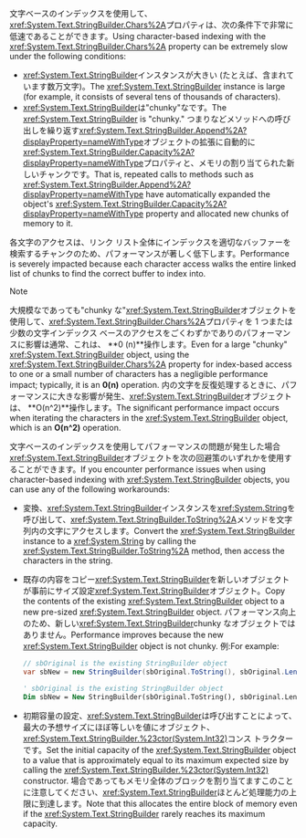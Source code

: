<span data-ttu-id="f2555-101">文字ベースのインデックスを使用して、<xref:System.Text.StringBuilder.Chars%2A>プロパティは、次の条件下で非常に低速であることができます。</span><span class="sxs-lookup"><span data-stu-id="f2555-101">Using character-based indexing with the <xref:System.Text.StringBuilder.Chars%2A> property can be extremely slow under the following conditions:</span></span>

- <span data-ttu-id="f2555-102"><xref:System.Text.StringBuilder>インスタンスが大きい (たとえば、含まれています数万文字)。</span><span class="sxs-lookup"><span data-stu-id="f2555-102">The <xref:System.Text.StringBuilder> instance is large (for example, it consists of several tens of thousands of characters).</span></span>
- <span data-ttu-id="f2555-103"><xref:System.Text.StringBuilder>は"chunky"なです。</span><span class="sxs-lookup"><span data-stu-id="f2555-103">The <xref:System.Text.StringBuilder> is "chunky."</span></span> <span data-ttu-id="f2555-104">つまりなどメソッドへの呼び出しを繰り返す<xref:System.Text.StringBuilder.Append%2A?displayProperty=nameWithType>オブジェクトの拡張に自動的に<xref:System.Text.StringBuilder.Capacity%2A?displayProperty=nameWithType>プロパティと、メモリの割り当てられた新しいチャンクです。</span><span class="sxs-lookup"><span data-stu-id="f2555-104">That is, repeated calls to methods such as <xref:System.Text.StringBuilder.Append%2A?displayProperty=nameWithType> have automatically expanded the object's <xref:System.Text.StringBuilder.Capacity%2A?displayProperty=nameWithType> property and allocated new chunks of memory to it.</span></span>

<span data-ttu-id="f2555-105">各文字のアクセスは、リンク リスト全体にインデックスを適切なバッファーを検索するチャンクのため、パフォーマンスが著しく低下します。</span><span class="sxs-lookup"><span data-stu-id="f2555-105">Performance is severely impacted because each character access walks the entire linked list of chunks to find the correct buffer to index into.</span></span>

> [!NOTE]
>  <span data-ttu-id="f2555-106">大規模なであっても"chunky な"<xref:System.Text.StringBuilder>オブジェクトを使用して、<xref:System.Text.StringBuilder.Chars%2A>プロパティを 1 つまたは少数の文字インデックス ベースのアクセスをごくわずかでありのパフォーマンスに影響は通常、これは、 **0 (n)**操作します。</span><span class="sxs-lookup"><span data-stu-id="f2555-106">Even for a large "chunky" <xref:System.Text.StringBuilder> object, using the <xref:System.Text.StringBuilder.Chars%2A> property for index-based access to one or a small number of characters has a negligible performance impact; typically, it is an **0(n)** operation.</span></span> <span data-ttu-id="f2555-107">内の文字を反復処理するときに、パフォーマンスに大きな影響が発生、<xref:System.Text.StringBuilder>オブジェクトは、 **O(n^2)**操作します。</span><span class="sxs-lookup"><span data-stu-id="f2555-107">The significant performance impact occurs when iterating the characters in the <xref:System.Text.StringBuilder> object, which is an **O(n^2)** operation.</span></span> 

<span data-ttu-id="f2555-108">文字ベースのインデックスを使用してパフォーマンスの問題が発生した場合<xref:System.Text.StringBuilder>オブジェクトを次の回避策のいずれかを使用することができます。</span><span class="sxs-lookup"><span data-stu-id="f2555-108">If you encounter performance issues when using character-based indexing with <xref:System.Text.StringBuilder> objects, you can use any of the following workarounds:</span></span>

- <span data-ttu-id="f2555-109">変換、<xref:System.Text.StringBuilder>インスタンスを<xref:System.String>を呼び出して、<xref:System.Text.StringBuilder.ToString%2A>メソッドを文字列内の文字にアクセスします。</span><span class="sxs-lookup"><span data-stu-id="f2555-109">Convert the <xref:System.Text.StringBuilder> instance to a <xref:System.String> by calling the <xref:System.Text.StringBuilder.ToString%2A> method, then access the characters in the string.</span></span>

- <span data-ttu-id="f2555-110">既存の内容をコピー<xref:System.Text.StringBuilder>を新しいオブジェクトが事前にサイズ設定<xref:System.Text.StringBuilder>オブジェクト。</span><span class="sxs-lookup"><span data-stu-id="f2555-110">Copy the contents of the existing <xref:System.Text.StringBuilder> object to a new pre-sized <xref:System.Text.StringBuilder> object.</span></span> <span data-ttu-id="f2555-111">パフォーマンス向上のため、新しい<xref:System.Text.StringBuilder>chunky なオブジェクトではありません。</span><span class="sxs-lookup"><span data-stu-id="f2555-111">Performance improves because the new <xref:System.Text.StringBuilder> object is not chunky.</span></span> <span data-ttu-id="f2555-112">例:</span><span class="sxs-lookup"><span data-stu-id="f2555-112">For example:</span></span>

   ```csharp
   // sbOriginal is the existing StringBuilder object
   var sbNew = new StringBuilder(sbOriginal.ToString(), sbOriginal.Length);
   ```
   ```vb
   ' sbOriginal is the existing StringBuilder object
   Dim sbNew = New StringBuilder(sbOriginal.ToString(), sbOriginal.Length)
   ```
- <span data-ttu-id="f2555-113">初期容量の設定、<xref:System.Text.StringBuilder>は呼び出すことによって、最大の予想サイズにほぼ等しいを値にオブジェクト、<xref:System.Text.StringBuilder.%23ctor(System.Int32)>コンス トラクターです。</span><span class="sxs-lookup"><span data-stu-id="f2555-113">Set the initial capacity of the <xref:System.Text.StringBuilder> object to a value that is approximately equal to its maximum expected size by calling the <xref:System.Text.StringBuilder.%23ctor(System.Int32)> constructor.</span></span> <span data-ttu-id="f2555-114">場合であってもメモリ全体のブロックを割り当てますこのことに注意してください、<xref:System.Text.StringBuilder>ほとんど処理能力の上限に到達します。</span><span class="sxs-lookup"><span data-stu-id="f2555-114">Note that this allocates the entire block of memory even if the <xref:System.Text.StringBuilder> rarely reaches its maximum capacity.</span></span>
